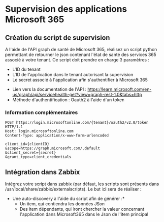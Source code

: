# Supervision des applications Microsoft 365

## Création du script de supervision

A l'aide de l'API graph de santé de Microsoft 365, réalisez un script python permettant de retourner le json contenant l'état de santé des services 365 associé à votre tenant. Ce script doit prendre en charge 3 paramètres :
* L'ID du tenant
* L'ID de l'application dans le tenant autorisant la supervision
* Le secret associé à l'application afin s'authentifier à Microsoft 365

- Lien vers la documentation de l'API : https://learn.microsoft.com/en-us/graph/api/servicehealth-get?view=graph-rest-1.0&tabs=http
- Méthode d'authentification : Oauth2 à l'aide d'un token

### Information complémentaires

```
POST https://login.microsoftonline.com/{tenant}/oauth2/v2.0/token HTTP/1.1
Host: login.microsoftonline.com
Content-Type: application/x-www-form-urlencoded

client_id={clientID}
&scope=https://graph.microsoft.com/.default
&client_secret={secret}
&grant_type=client_credentials
```


## Intégration dans Zabbix

Intégrez votre script dans zabbix (par défaut, les scripts sont présents dans /usr/local/share/zabbix/externalscripts).
Le but ici sera de réaliser :
* Une auto-discovery à l'aide du script afin de générer :*
  * Un item, qui contiendra les données JSon
  * Des item dépendants, qui iront chercher la valeur concernant l'application dans Microsoft365 dans le Json de l'item principal
